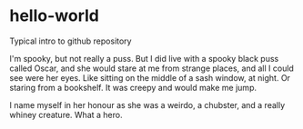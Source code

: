 # hello-world
Typical intro to github repository

I'm spooky, but not really a puss.  But I did live with a spooky black puss called Oscar, and she would stare at me from 
strange places, and all I could see were her eyes.  Like sitting on the middle of a sash window, at night.  Or staring from a 
bookshelf.  It was creepy and would make me jump.

I name myself in her honour as she was a weirdo, a chubster, and a really whiney creature.  What a hero.
